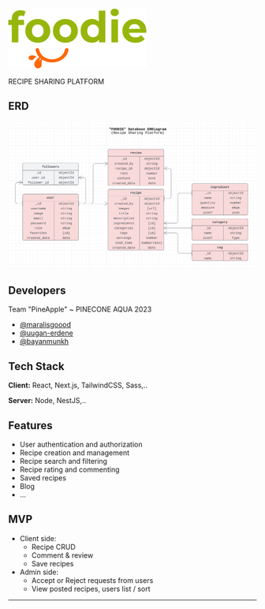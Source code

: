 ![Logo](./client/assets/logo-main.svg)

RECIPE SHARING PLATFORM

## ERD

![App Screenshot](./client/assets/erd.png)

## Developers

Team "PineApple" ~ PINECONE AQUA 2023

- [@maralisgoood](https://github.com/maralisgoood)
- [@uugan-erdene](https://github.com/uka03)
- [@bayanmunkh](https://github.com/zyota)

## Tech Stack

**Client:** React, Next.js, TailwindCSS, Sass,..

**Server:** Node, NestJS,..

## Features

- User authentication and authorization
- Recipe creation and management
- Recipe search and filtering
- Recipe rating and commenting
- Saved recipes
- Blog
- ...

## MVP

- Client side:
  - Recipe CRUD
  - Comment & review
  - Save recipes
- Admin side:
  - Accept or Reject requests from users
  - View posted recipes, users list / sort

---

```All rights reserved :) ~~~

```
